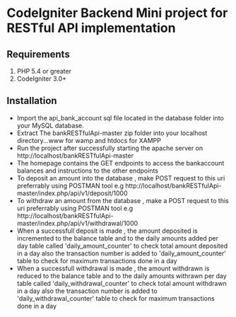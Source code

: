 # CodeIgniter Backend Mini project for RESTful API implementation


## Requirements

1. PHP 5.4 or greater
2. CodeIgniter 3.0+


## Installation

* Import the api_bank_account sql file located in the database folder into your MySQL database.
* Extract The bankRESTfulApi-master zip folder into your localhost directory...www for wamp and htdocs for XAMPP
* Run the project after successfully starting the apache server on http://localhost/bankRESTfulApi-master
* The homepage contains the GET endpoints to access the bankaccount balances and instructions to the other endpoints
* To deposit an amount into the database , make POST request to this uri preferrably using POSTMAN tool
    e.g http://localhost/bankRESTfulApi-master/index.php/api/v1/deposit/1000
* To withdraw an amount from the database , make a POST request to this uri preferrably using POSTMAN tool
    e.g http://localhost/bankRESTfulApi-master/index.php/api/v1/withdrawal/1000
* When a successfull deposit is made , the amount deposited is incremented to the balance table and to the daily amounts added per day  table called 'daily_amount_counter' to check total amount deposited in a day also the transaction number is added to 'daily_amount_counter' table to check for maximum transactions done in a day
* When a successfull withdrawal is made , the amount withdrawn is reduced to the balance table and to the daily amounts withrawn per day  table called 'daily_withdrawal_counter' to check total amount withdrawn in a day also the transaction number is added to 'daily_withdrawal_counter' table to check for maximum transactions done in a day


